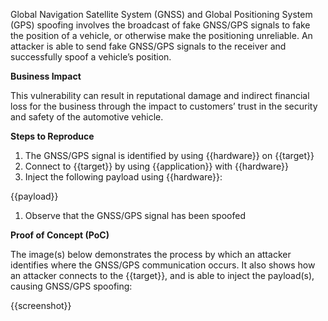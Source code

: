 Global Navigation Satellite System (GNSS) and Global Positioning System (GPS) spoofing involves the broadcast of fake GNSS/GPS signals to fake the position of a vehicle, or otherwise make the positioning unreliable. An attacker is able to send fake GNSS/GPS signals to the receiver and successfully spoof a vehicle’s position.

**Business Impact**

This vulnerability can result in reputational damage and indirect financial loss for the business through the impact to customers’ trust in the security and safety of the automotive vehicle.

**Steps to Reproduce**

1. The GNSS/GPS signal is identified by using {{hardware}} on {{target}}
1. Connect to {{target}} by using {{application}} with {{hardware}}
1. Inject the following payload using {{hardware}}:

{{payload}}

1. Observe that the GNSS/GPS signal has been spoofed

**Proof of Concept (PoC)**

The image(s) below demonstrates the process by which an attacker identifies where the GNSS/GPS communication occurs. It also shows how an attacker connects to the {{target}}, and is able to inject the payload(s), causing GNSS/GPS spoofing:

{{screenshot}}
